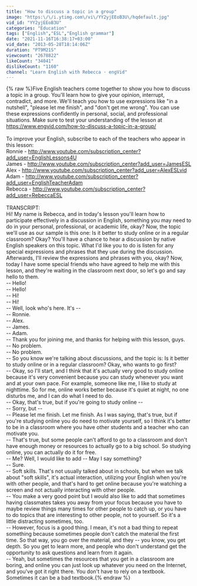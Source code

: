 ```yaml
---
title: "How to discuss a topic in a group"
image: "https:\/\/i.ytimg.com\/vi\/YY2yjEEoB3U\/hqdefault.jpg"
vid_id: "YY2yjEEoB3U"
categories: "Education"
tags: ["English","ESL","English grammar"]
date: "2021-11-16T16:38:17+03:00"
vid_date: "2013-05-28T18:14:06Z"
duration: "PT9M21S"
viewcount: "2678822"
likeCount: "34041"
dislikeCount: "1160"
channel: "Learn English with Rebecca · engVid"
---
```

{% raw %}Five English teachers come together to show you how to discuss a topic in a group. You'll learn how to give your opinion, interrupt, contradict, and more. We'll teach you how to use expressions like &quot;in a nutshell&quot;, &quot;please let me finish&quot;, and &quot;don't get me wrong&quot;. You can use these expressions confidently in personal, social, and professional situations. Make sure to test your understanding of the lesson at <a rel="nofollow" target="blank" href="https://www.engvid.com/how-to-discuss-a-topic-in-a-group/">https://www.engvid.com/how-to-discuss-a-topic-in-a-group/</a><br /><br />To improve your English, subscribe to each of the teachers who appear in this lesson:<br />Ronnie - <a rel="nofollow" target="blank" href="http://www.youtube.com/subscription_center?add_user=EnglishLessons4U">http://www.youtube.com/subscription_center?add_user=EnglishLessons4U</a><br />James - <a rel="nofollow" target="blank" href="http://www.youtube.com/subscription_center?add_user=JamesESL">http://www.youtube.com/subscription_center?add_user=JamesESL</a><br />Alex - <a rel="nofollow" target="blank" href="http://www.youtube.com/subscription_center?add_user=AlexESLvid">http://www.youtube.com/subscription_center?add_user=AlexESLvid</a><br />Adam - <a rel="nofollow" target="blank" href="http://www.youtube.com/subscription_center?add_user=EnglishTeacherAdam">http://www.youtube.com/subscription_center?add_user=EnglishTeacherAdam</a><br />Rebecca - <a rel="nofollow" target="blank" href="http://www.youtube.com/subscription_center?add_user=RebeccaESL">http://www.youtube.com/subscription_center?add_user=RebeccaESL</a><br /><br />TRANSCRIPT:<br />Hi! My name is Rebecca, and in today's lesson you'll learn how to participate effectively in a discussion in English, something you may need to do in your personal, professional, or academic life, okay? Now, the topic we'll use as our sample is this one: Is it better to study online or in a regular classroom? Okay? You'll have a chance to hear a discussion by native English speakers on this topic. What I'd like you to do is listen for any special expressions and phrases that they use during the discussion. Afterwards, I'll review the expressions and phrases with you, okay? Now, today I have some special friends who have agreed to help me with this lesson, and they're waiting in the classroom next door, so let's go and say hello to them. <br />-- Hello!<br />-- Hello!<br />-- Hi!<br />-- Hi!<br />-- Well, look who's here. It's -- <br />-- Ronnie. <br />-- Alex. <br />-- James. <br />-- Adam. <br />-- Thank you for joining me, and thanks for helping with this lesson, guys. <br />-- No problem. <br />-- No problem. <br />-- So you know we're talking about discussions, and the topic is: Is it better to study online or in a regular classroom? Okay, who wants to go first?<br />-- Okay, so I'll start, and I think that it's actually very good to study online because it's very convenient because you can study whenever you want and at your own pace. For example, someone like me, I like to study at nighttime. So for me, online works better because it's quiet at night, no one disturbs me, and I can do what I need to do. <br />-- Okay, that's true, but if you're going to study online -- <br />-- Sorry, but -- <br />-- Please let me finish. Let me finish. As I was saying, that's true, but if you're studying online you do need to motivate yourself, so I think it's better to be in a classroom where you have other students and a teacher who can motivate you. <br />-- That's true, but some people can't afford to go to a classroom and don't have enough money or resources to actually go to a big school. So studying online, you can actually do it for free. <br />-- Me? Well, I would like to add -- May I say something? <br />-- Sure.<br />-- Soft skills. That's not usually talked about in schools, but when we talk about &quot;soft skills&quot;, it's actual interaction, utilizing your English when you're with other people, and that's hard to get online because you're watching a screen and not actually interacting with other people. <br />-- You make a very good point but I would also like to add that sometimes having classmates takes you away from your focus because you have to maybe review things many times for other people to catch up, or you have to do topics that are interesting to other people, not to yourself. So it's a little distracting sometimes, too.<br />-- However, focus is a good thing. I mean, it's not a bad thing to repeat something because sometimes people don't catch the material the first time. So that way, you go over the material, and they -- you know, you get depth. So you get to learn more, and people who don't understand get the opportunity to ask questions and learn from it again. <br />-- Yeah, but sometimes the resources that you get in a classroom are boring, and online you can just look up whatever you need on the Internet, and you've got it right there. You don't have to rely on a textbook. Sometimes it can be a bad textbook.{% endraw %}
